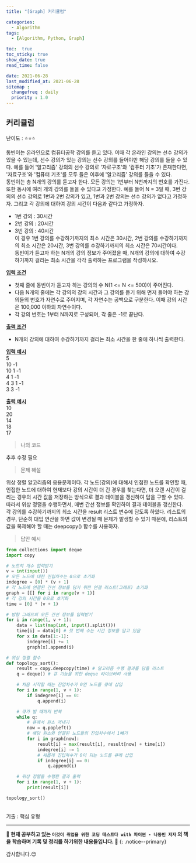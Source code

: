 ```yaml
---
title: "[Graph] 커리큘럼"

categories:
  - Algorithm
tags:
  - [Algorithm, Python, Graph]

toc:  true
toc_sticky: true
show_date: true
read_time: false

date: 2021-06-28
last_modified_at: 2021-06-28
sitemap :
  changefreq : daily
  priority : 1.0
---
```


## 커리큘럼  

난이도 : ⭐⭐⭐  

동빈이는 온라인으로 컴퓨터공학 강의를 듣고 있다. 이때 각 온라인 강의는 선수 강의가 있을 수 있는데, 선수 강의가 있는 강의는 선수 강의를 들어야만 해당 강의를 들을 수 있다. 예를 들어 '알고리즘' 강의의 선수 강의로 '자료구조'와 '컴퓨터 기초'가 존재한다면, '자료구조'와 '컴퓨터 기초'를 모두 들은 이후에 '알고리즘' 강의를 들을 수 있다.  
동빈이는 총 N개의 강의를 듣고자 한다. 모든 강의는 1번부터 N번까지의 번호를 가진다. 또한 동시에 여러 개의 강의를 들을 수 있다고 가정한다. 예를 들어 N = 3일 때, 3번 강의의 선수 강의로 1번과 2번 강의가 있고, 1번과 2번 강의는 선수 강의가 없다고 가정하자. 그리고 각 강의에 대하여 강의 시간이 다음과 같다고 가정하자.  
- 1번 강의 : 30시간  
- 2번 강의 : 20시간  
- 3번 강의 : 40시간  
이 경우 1번 강의를 수강하기까지의 최소 시간은 30시간, 2번 강의를 수강하기까지의 최소 시간은 20시간, 3번 강의를 수강하기까지의 최소 시간은 70시간이다.  
동빈이가 듣고자 하는 N개의 강의 정보가 주어졌을 때, N개의 강의에 대하여 수강하기까지 걸리는 최소 시간을 각각 출력하는 프로그램을 작성하시오.  

**<u>입력 조건</u>**  
- 첫째 줄에 동빈이가 듣고자 하는 강의의 수 N(1 <= N <= 500)이 주어진다.  
- 다음 N개의 줄에는 각 강의의 강의 시간과 그 강의를 듣기 위해 먼저 들어야 하는 강의들의 번호가 자연수로 주어지며, 각 자연수는 공백으로 구분한다. 이때 강의 시간은 100,000 이하의 자연수이다.  
- 각 강의 번호는 1부터 N까지로 구성되며, 각 줄은 -1로 끝난다.  

**<u>출력 조건</u>**  
- N개의 강의에 대하여 수강하기까지 걸리는 최소 시간을 한 줄에 하나씩 출력한다.  

**<u>입력 예시</u>**  
5  
10 -1  
10 1 -1  
4 1 -1  
4 3 1 -1  
3 3 -1  

**<u>출력 예시</u>**  
10  
20  
14  
18  
17  

> 나의 코드  

추후 수정 필요

> 문제 해설  

위상 정렬 알고리즘의 응용문제이다. 각 노드(강의)에 대해서 인접한 노드를 확인할 때, 인접한 노드에 대하여 현재보다 강의 시간이 더 긴 경우를 찾는다면, 더 오랜 시간이 걸리는 경우의 시간 값을 저장하는 방식으로 결과 테이블을 갱신하여 답을 구할 수 있다. 따라서 위상 정렬을 수행하면서, 매번 간선 정보를 확인하여 결과 테이블을 갱신한다.  
각 강의를 수강하기까지의 최소 시간을 result 리스트 변수에 담도록 하였다. 리스트의 경우, 단순히 대입 연산을 하면 값이 변경될 때 문제가 발생할 수 있기 때문에, 리스트의 값을 복제해야 할 때는 deepcopy() 함수를 사용하자.  

> 답안 예시  

```python
from collections import deque
import copy

# 노드의 개수 입력받기
v = int(input())
# 모든 노드에 대한 진입차수는 0으로 초기화
indegree = [0] * (v + 1)
# 각 노드에 연결된 간선 정보를 담기 위한 연결 리스트(그래프) 초기화
graph = [[] for i in range(v + 1)]
# 각 강의 시간을 0으로 초기화
time = [0] * (v + 1)

# 방향 그래프의 모든 간선 정보를 입력받기
for i in range(1, v + 1):
    data = list(map(int, input().split()))
    time[i] = data[0] # 첫 번째 수는 시간 정보를 담고 있음
    for x in data[1:-1]:
        indegree[i] += 1
        graph[x].append(i)

# 위상 정렬 함수
def topology_sort():
    result = copy.deepcopy(time) # 알고리즘 수행 결과를 담을 리스트
    q = deque() # 큐 기능을 위한 deque 라이브러리 사용

    # 처음 시작할 때는 진입차수가 0인 노드를 큐에 삽입
    for i in range(1, v + 1):
        if indegree[i] == 0:
            q.append(i)

    # 큐가 빌 때까지 반복
    while q:
        # 큐에서 원소 꺼내기
        now = q.popleft()
        # 해당 원소와 연결된 노드들의 진입차수에서 1빼기
        for i in graph[now]:
            result[i] = max(result[i], result[now] + time[i])
            indegree[i] -= 1
            # 새롭게 진입차수가 0이 되는 노드를 큐에 삽입
            if indegree[i] == 0:
                q.append(i)

    # 위상 정렬을 수행한 결과 출력
    for i in range(1, v + 1):
        print(result[i])

topology_sort()
```

<br>
기출 : 핵심 유형  

---
**🐢 현재 공부하고 있는 `이것이 취업을 위한 코딩 테스트다 with 파이썬 - 나동빈 저자` 의 책을 학습하며 기록 및 정리를 하기위한 내용들입니다. 🐢**
{: .notice--primary}

감사합니다.😊
